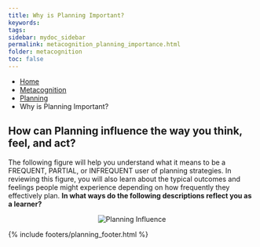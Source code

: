 ```yaml
---
title: Why is Planning Important?
keywords: 
tags: 
sidebar: mydoc_sidebar
permalink: metacognition_planning_importance.html
folder: metacognition
toc: false
---
```


<ul class="breadcrumb">
    <li><a href="index.html">Home</a></li>
    <li><a href="metacognition.html">Metacognition</a></li>
    <li><a href="metacognition_planning.html">Planning</a></li>
    <li class="active">Why is Planning Important?</li>
</ul>

## How can Planning  influence the way you think, feel, and act?

The following figure will help you understand what it means to be a FREQUENT, PARTIAL, or INFREQUENT user of planning strategies. In reviewing this figure, you will also learn about the typical outcomes and feelings people might experience depending on how frequently they effectively plan. **In what ways do the following descriptions reflect you as a learner?**

<center><img src='images/Planning-Learning.png' alt='Planning Influence' /></center>

{% include footers/planning_footer.html %}


